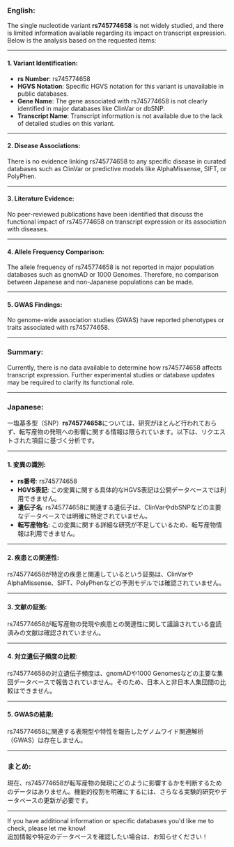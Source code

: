 ### English:
The single nucleotide variant **rs745774658** is not widely studied, and there is limited information available regarding its impact on transcript expression. Below is the analysis based on the requested items:

---

#### 1. Variant Identification:
- **rs Number**: rs745774658
- **HGVS Notation**: Specific HGVS notation for this variant is unavailable in public databases.
- **Gene Name**: The gene associated with rs745774658 is not clearly identified in major databases like ClinVar or dbSNP.
- **Transcript Name**: Transcript information is not available due to the lack of detailed studies on this variant.

---

#### 2. Disease Associations:
There is no evidence linking rs745774658 to any specific disease in curated databases such as ClinVar or predictive models like AlphaMissense, SIFT, or PolyPhen.

---

#### 3. Literature Evidence:
No peer-reviewed publications have been identified that discuss the functional impact of rs745774658 on transcript expression or its association with diseases.

---

#### 4. Allele Frequency Comparison:
The allele frequency of rs745774658 is not reported in major population databases such as gnomAD or 1000 Genomes. Therefore, no comparison between Japanese and non-Japanese populations can be made.

---

#### 5. GWAS Findings:
No genome-wide association studies (GWAS) have reported phenotypes or traits associated with rs745774658.

---

### Summary:
Currently, there is no data available to determine how rs745774658 affects transcript expression. Further experimental studies or database updates may be required to clarify its functional role.

---

### Japanese:
一塩基多型（SNP）**rs745774658**については、研究がほとんど行われておらず、転写産物の発現への影響に関する情報は限られています。以下は、リクエストされた項目に基づく分析です。

---

#### 1. 変異の識別:
- **rs番号**: rs745774658
- **HGVS表記**: この変異に関する具体的なHGVS表記は公開データベースでは利用できません。
- **遺伝子名**: rs745774658に関連する遺伝子は、ClinVarやdbSNPなどの主要なデータベースでは明確に特定されていません。
- **転写産物名**: この変異に関する詳細な研究が不足しているため、転写産物情報は利用できません。

---

#### 2. 疾患との関連性:
rs745774658が特定の疾患と関連しているという証拠は、ClinVarやAlphaMissense、SIFT、PolyPhenなどの予測モデルでは確認されていません。

---

#### 3. 文献の証拠:
rs745774658が転写産物の発現や疾患との関連性に関して議論されている査読済みの文献は確認されていません。

---

#### 4. 対立遺伝子頻度の比較:
rs745774658の対立遺伝子頻度は、gnomADや1000 Genomesなどの主要な集団データベースで報告されていません。そのため、日本人と非日本人集団間の比較はできません。

---

#### 5. GWASの結果:
rs745774658に関連する表現型や特性を報告したゲノムワイド関連解析（GWAS）は存在しません。

---

### まとめ:
現在、rs745774658が転写産物の発現にどのように影響するかを判断するためのデータはありません。機能的役割を明確にするには、さらなる実験的研究やデータベースの更新が必要です。

---

If you have additional information or specific databases you'd like me to check, please let me know!  
追加情報や特定のデータベースを確認したい場合は、お知らせください！